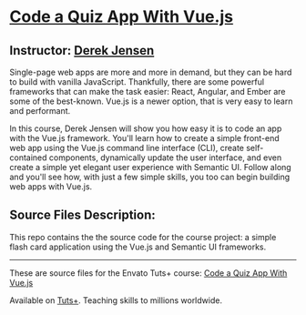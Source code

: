 # [Code a Quiz App With Vue.js][published url]
## Instructor: [Derek Jensen][instructor url]


Single-page web apps are more and more in demand, but they can be hard to build with vanilla JavaScript. Thankfully, there are some powerful frameworks that can make the task easier: React, Angular, and Ember are some of the best-known. Vue.js is a newer option, that is very easy to learn and performant.

In this course, Derek Jensen will show you how easy it is to code an app with the Vue.js framework. You'll learn how to create a simple front-end web app using the Vue.js command line interface (CLI), create self-contained components, dynamically update the user interface, and even create a simple yet elegant user experience with Semantic UI. Follow along and you'll see how, with just a few simple skills, you too can begin building web apps with Vue.js.

## Source Files Description:

This repo contains the the source code for the course project: a simple flash card application using the Vue.js and Semantic UI frameworks.

------

These are source files for the Envato Tuts+ course: [Code a Quiz App With Vue.js][published url]

Available on [Tuts+](https://tutsplus.com). Teaching skills to millions worldwide.

[published url]: https://code.tutsplus.com/courses/code-a-quiz-app-with-vuejs
[instructor url]: https://tutsplus.com/authors/derek-jensen
